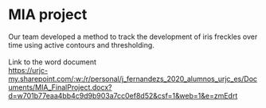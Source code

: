 ﻿# MIA project
Our team developed a method to track the development of iris freckles over time using active contours and thresholding.
<br><br>
Link to the word document<br>
https://urjc-my.sharepoint.com/:w:/r/personal/j_fernandezs_2020_alumnos_urjc_es/Documents/MIA_FinalProject.docx?d=w701b77eaa4bb4c9d9b903a7cc0ef8d52&csf=1&web=1&e=zmEdrt

